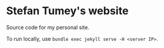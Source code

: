 # Stefan Tumey's website

Source code for my personal site.

To run locally, use `bundle exec jekyll serve -H <server IP>`.
